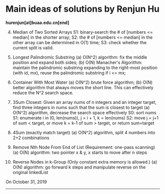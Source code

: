 # Main ideas of solutions by Renjun Hu
**hurenjun[at]buaa.edu.cn[end]**

4. Median of Two Sorted Arrays
S1: binary-search the # of [numbers <= median] in the shorter array; 
S2: the # of [numbers <= median] in the other array can be determined in O(1) time;
S3: check whether the current split is valid.

5. Longest Palindromic Substring
(a) O(N^2) algorithm: fix the middle position and expand both sides;
(b) O(N) Manacher's Algorithm: maintain the palindromic substring expanding to the right-most position (with id, mx), reuse the palindromic substring if i <= mx;

11. Container With Most Water
(a) O(N^2) brute force algorithm;
(b) O(N) better algorithm that always moves the short line. This can effectively reduce the N^2 search space.

16. 3Sum Closest: Given an array nums of n integers and an integer target, find three integers in nums such that the sum is closest to target
(a) O(N^2) algorithm, decrease the search space effectively
	S0: sort nums 
	S1: enumerate i in (0, len(nums)), j = i + 1, k = len(nums)
	S2: move j = j+1 of sum < target, or move k = k-1 of sum > target, or return sum=target
	
18. 4Sum (exactly match target)
(a) O(N^2) algorithm, split 4 numbers into 2+2 combinations

19. Remove Nth Node From End of List (Requirement: one-pass scanning)
(a) O(N) algorithm: two pointer x & y, x starts to move after n steps

25. Reverse Nodes in k-Group (Only constant extra memory is allowed.)
(a) O(N) algorithm: go forward k steps and manipulate reverse on the original linkedList

On October 31, 2019 

---
